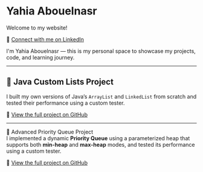 # Yahia Abouelnasr

Welcome to my website!

💼 [Connect with me on LinkedIn](https://www.linkedin.com/in/yahia-abouelnasr-348956272)


I'm Yahia Abouelnasr — this is my personal space to showcase my projects, code, and learning journey.

---

## 🧰 Java Custom Lists Project

I built my own versions of Java’s `ArrayList` and `LinkedList` from scratch and tested their performance using a custom tester.

🔗 [View the full project on GitHub](https://github.com/YahiaAbouelnasr/CustomLists.Java)

---

🧮 Advanced Priority Queue Project  
I implemented a dynamic **Priority Queue** using a parameterized heap that supports both **min-heap** and **max-heap** modes, and tested its performance using a custom tester.

🔗 [View the full project on GitHub](https://github.com/YahiaAbouelnasr/Advanced-Priority-Queue-Java)

